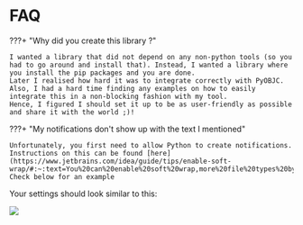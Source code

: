 # FAQ
???+ "Why did you create this library ?"

    I wanted a library that did not depend on any non-python tools (so you had to go around and install that). Instead, I wanted a library where you install the pip packages and you are done.
    Later I realised how hard it was to integrate correctly with PyOBJC. Also, I had a hard time finding any examples on how to easily integrate this in a non-blocking fashion with my tool. 
    Hence, I figured I should set it up to be as user-friendly as possible and share it with the world ;)!


???+ "My notifications don't show up with the text I mentioned"

    Unfortunately, you first need to allow Python to create notifications. Instructions on this can be found [here](https://www.jetbrains.com/idea/guide/tips/enable-soft-wrap/#:~:text=You%20can%20enable%20soft%20wrap,more%20file%20types%20by%20default.). Check below for an example


Your settings should look similar to this:

![](img/enable-notifications.png)
        
